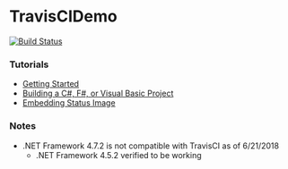 # TravisCIDemo

[![Build Status](https://travis-ci.org/gojanpaolo/TravisCIDemo.svg?branch=master)](https://travis-ci.org/gojanpaolo/TravisCIDemo)

### Tutorials
- [Getting Started](https://docs.travis-ci.com/user/getting-started/)
- [Building a C#, F#, or Visual Basic Project](https://docs.travis-ci.com/user/languages/csharp/)
- [Embedding Status Image](https://docs.travis-ci.com/user/status-images/)

### Notes
- .NET Framework 4.7.2 is not compatible with TravisCI as of 6/21/2018
  - .NET Framework 4.5.2 verified to be working
